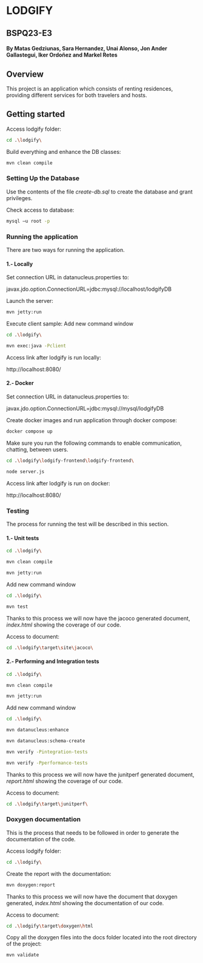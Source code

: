 # LODGIFY
## BSPQ23-E3
#### By Matas Gedziunas, Sara Hernandez, Unai Alonso, Jon Ander Gallastegui, Iker Ordoñez and Markel Retes

## Overview
This project is an application which consists of renting residences, providing different services for both travelers and hosts.

## Getting started

Access lodgify folder:
```bash
cd .\lodgify\
```

Build everything and enhance the DB classes:
```bash
mvn clean compile
```

### Setting Up the Database

Use the contents of the file _create-db.sql_ to create the database and grant privileges.

Check access to database:

```bash
mysql –u root -p
```

### Running the application
There are two ways for running the application.

#### 1.- Locally
Set connection URL in datanucleus.properties to:

javax.jdo.option.ConnectionURL=jdbc:mysql://localhost/lodgifyDB

Launch the server:
```bash
mvn jetty:run
```

Execute client sample:
Add new command window
```bash
cd .\lodgify\
```
```bash
mvn exec:java -Pclient
```
Access link after lodgify is run locally:

http://localhost:8080/

#### 2.- Docker

Set connection URL in datanucleus.properties to:

javax.jdo.option.ConnectionURL=jdbc:mysql://mysql/lodgifyDB

Create docker images and run application through docker compose:
```bash
docker compose up
```

Make sure you run the following commands to enable communication, chatting, between users.

```bash
cd .\lodgify\lodgify-frontend\lodgify-frontend\
```
```bash
node server.js
```

Access link after lodgify is run on docker:

http://localhost:8080/

### Testing
The process for running the test will be described in this section.

#### 1.- Unit tests
```bash
cd .\lodgify\
```

```bash
mvn clean compile
```

```bash
mvn jetty:run
```
Add new command window
```bash
cd .\lodgify\
```
```bash
mvn test
```

Thanks to this process we will now have the jacoco generated document, _index.html_ showing the coverage of our code.

Access to document:
```bash
cd .\lodgify\target\site\jacoco\
```

#### 2.- Performing and Integration tests
```bash
cd .\lodgify\
```

```bash
mvn clean compile
```

```bash
mvn jetty:run
```
Add new command window
```bash
cd .\lodgify\
```
```bash
mvn datanucleus:enhance
```
```bash
mvn datanucleus:schema-create 
```
```bash
mvn verify -Pintegration-tests
```
```bash
mvn verify -Pperformance-tests
```

Thanks to this process we will now have the junitperf generated document, _report.html_ showing the coverage of our code.

Access to document:
```bash
cd .\lodgify\target\junitperf\
```

### Doxygen documentation

This is the process that needs to be followed in order to generate the documentation of the code.

Access lodgify folder:
```bash
cd .\lodgify\
```

Create the report with the documentation:
```bash
mvn doxygen:report
```

Thanks to this process we will now have the document that doxygen generated, _index.html_ showing the documentation of our code.

Access to document:
```bash
cd .\lodgify\target\doxygen\html
```

Copy all the doxygen files into the docs folder located into the root directory of the project:
```bash
mvn validate
```